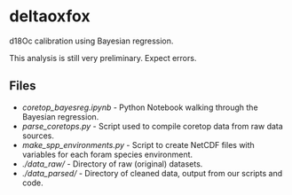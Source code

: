 # deltaoxfox
d18Oc calibration using Bayesian regression.

This analysis is still very preliminary. Expect errors.

## Files
* *coretop_bayesreg.ipynb* - Python Notebook walking through the Bayesian regression.
* *parse_coretops.py* - Script used to compile coretop data from raw data sources.
* *make_spp_environments.py* - Script to create NetCDF files with variables for each foram species environment.
* *./data_raw/* - Directory of raw (original) datasets.
* *./data_parsed/* - Directory of cleaned data, output from our scripts and code.
